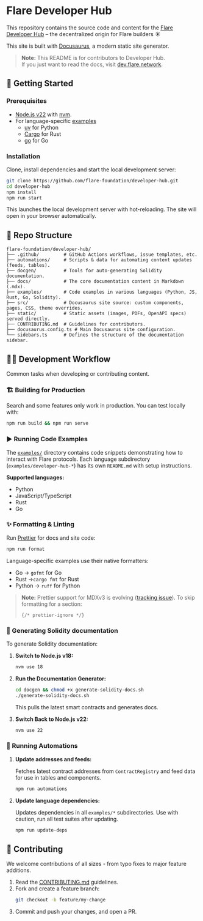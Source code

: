 # Flare Developer Hub

This repository contains the source code and content for the [Flare Developer Hub](https://dev.flare.network) – the decentralized origin for Flare builders ☀️

This site is built with [Docusaurus](https://docusaurus.io/), a modern static site generator.

> **Note:**
> This README is for contributors to Developer Hub.  
> If you just want to read the docs, visit [dev.flare.network](https://dev.flare.network).

## 🚀 Getting Started

### Prerequisites

- [Node.js v22](https://nodejs.org/en/) with [nvm](https://github.com/nvm-sh/nvm).
- For language-specific [examples](examples/)
  - [uv](https://docs.astral.sh/uv/) for Python
  - [Cargo](https://doc.rust-lang.org/cargo/) for Rust
  - [go](https://go.dev/doc/install) for Go

### Installation

Clone, install dependencies and start the local development server:

```bash
git clone https://github.com/flare-foundation/developer-hub.git
cd developer-hub
npm install
npm run start
```

This launches the local development server with hot-reloading.
The site will open in your browser automatically.

## 📂 Repo Structure

```plaintext
flare-foundation/developer-hub/
├── .github/         # GitHub Actions workflows, issue templates, etc.
├── automations/     # Scripts & data for automating content updates (feeds, tables).
├── docgen/          # Tools for auto-generating Solidity documentation.
├── docs/            # The core documentation content in Markdown (.mdx).
├── examples/        # Code examples in various languages (Python, JS, Rust, Go, Solidity).
├── src/             # Docusaurus site source: custom components, pages, CSS, theme overrides.
├── static/          # Static assets (images, PDFs, OpenAPI specs) served directly.
├── CONTRIBUTING.md  # Guidelines for contributors.
├── docusaurus.config.ts # Main Docusaurus site configuration.
└── sidebars.ts      # Defines the structure of the documentation sidebar.
```

## 🧑‍💻 Development Workflow

Common tasks when developing or contributing content.

### 🏗️ **Building for Production**

Search and some features only work in production.
You can test locally with:

```bash
npm run build && npm run serve
```

### ▶️ Running Code Examples

The [`examples/`](examples/) directory contains code snippets demonstrating how to interact with Flare protocols.
Each language subdirectory (`examples/developer-hub-*`) has its own `README.md` with setup instructions.

**Supported languages:**

- Python
- JavaScript/TypeScript
- Rust
- Go

### ✨ Formatting & Linting

Run [Prettier](https://prettier.io/) for docs and site code:

```bash
npm run format
```

Language-specific examples use their native formatters:

- Go → `gofmt` for Go
- Rust →`cargo fmt` for Rust
- Python → `ruff` for Python

> **Note:**
> Prettier support for MDXv3 is evolving ([tracking issue](https://github.com/prettier/prettier/issues/12209)).
> To skip formatting for a section:
>
> ```plaintext
> {/* prettier-ignore */}
> ```

### 📄 Generating Solidity documentation

To generate Solidity documentation:

1. **Switch to Node.js v18:**

   ```bash
   nvm use 18
   ```

2. **Run the Documentation Generator:**

   ```bash
   cd docgen && chmod +x generate-solidity-docs.sh
   ./generate-solidity-docs.sh
   ```

   This pulls the latest smart contracts and generates docs.

3. **Switch Back to Node.js v22:**

   ```bash
   nvm use 22
   ```

### 🔄 Running Automations

1. **Update addresses and feeds:**

   Fetches latest contract addresses from `ContractRegistry` and feed data for use in tables and components.

   ```bash
   npm run automations
   ```

2. **Update language dependencies:**

   Updates dependencies in all `examples/*` subdirectories.
   Use with caution, run all test suites after updating.

   ```bash
   npm run update-deps
   ```

## 🤝 Contributing

We welcome contributions of all sizes - from typo fixes to major feature additions.

1. Read the [CONTRIBUTING.md](CONTRIBUTING.md) guidelines.
2. Fork and create a feature branch:
   ```bash
   git checkout -b feature/my-change
   ```
3. Commit and push your changes, and open a PR.
